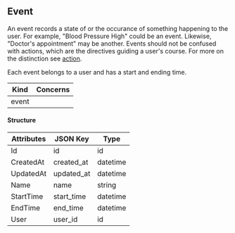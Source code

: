 

<!--- generated by metis/doc -->


Event
----------

An event records a state of or the occurance of something happening to the user. For example, "Blood Pressure High" could be an event. Likewise, "Doctor's appointment" may be another. Events should not be confused with actions, which are the directives guiding a user's course. For more on the distinction see [action](action.md).

Each event belongs to a user and has a start and ending time.


| Kind             | Concerns   |
| ---------------- | ---------- |
| event  |            |

#### Structure
| Attributes    | JSON Key      | Type          |
| ------------- | ------------- | ------------- |
| Id | id | id |
| CreatedAt | created_at | datetime |
| UpdatedAt | updated_at | datetime |
| Name | name | string |
| StartTime | start_time | datetime |
| EndTime | end_time | datetime |
| User | user_id | id |




<!--- generated by metis/doc -->

